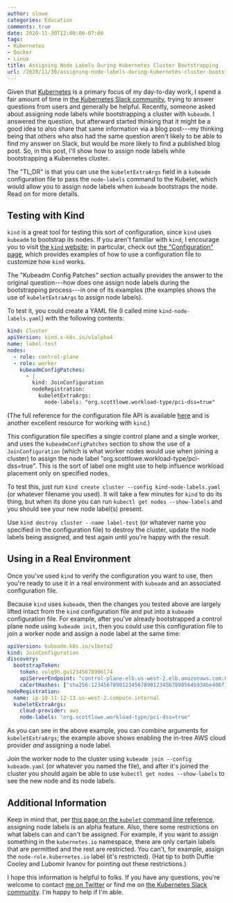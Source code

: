 ```yaml
---
author: slowe
categories: Education
comments: true
date: 2020-11-30T12:00:00-07:00
tags:
- Kubernetes
- Docker
- Linux
title: Assigning Node Labels During Kubernetes Cluster Bootstrapping
url: /2020/11/30/assigning-node-labels-during-kubernetes-cluster-bootstrapping/
---
```


Given that [Kubernetes][link-1] is a primary focus of my day-to-day work, I spend a fair amount of time in [the Kubernetes Slack community][link-2], trying to answer questions from users and generally be helpful. Recently, someone asked about assigning node labels while bootstrapping a cluster with `kubeadm`. I answered the question, but afterward started thinking that it might be a good idea to also share that same information via a blog post---my thinking being that others who also had the same question aren't likely to be able to find my answer on Slack, but would be more likely to find a published blog post. So, in this post, I'll show how to assign node labels while bootstrapping a Kubernetes cluster.<!--more-->

The "TL;DR" is that you can use the `kubeletExtraArgs` field in a `kubeadm` configuration file to pass the `node-labels` command to the Kubelet, which would allow you to assign node labels when `kubeadm` bootstraps the node. Read on for more details.

## Testing with Kind

`kind` is a great tool for testing this sort of configuration, since `kind` uses `kubeadm` to bootstrap its nodes. If you aren't familiar with `kind`, I encourage you to visit [the `kind` website][link-4]; in particular, check out [the "Configuration" page][link-5], which provides examples of how to use a configuration file to customize how `kind` works.

The "Kubeadm Config Patches" section actually provides the answer to the original question---how does one assign node labels during the bootstrapping process---in one of its examples (the examples shows the use of `kubeletExtraArgs` to assign node labels).

To test it, you could create a YAML file (I called mine `kind-node-labels.yaml`) with the following contents:

```yaml
kind: Cluster
apiVersion: kind.x-k8s.io/v1alpha4
name: label-test
nodes:
  - role: control-plane
  - role: worker
    kubeadmConfigPatches:
      - |
        kind: JoinConfiguration
        nodeRegistration:
          kubeletExtraArgs:
            node-labels: "org.scottlowe.workload-type/pci-dss=true"
```

(The full reference for the configuration file API is available [here][link-3] and is another excellent resource for working with `kind`.)

This configuration file specifies a single control plane and a single worker, and uses the `kubeadmConfigPatches` section to show the use of a `JoinConfiguration` (which is what worker nodes would use when joining a cluster) to assign the node label "org.scottlowe.workload-type/pci-dss=true". This is the sort of label one might use to help influence workload placement only on specified nodes.

To test this, just run `kind create cluster --config kind-node-labels.yaml` (or whatever filename you used). It will take a few minutes for `kind` to do its thing, but when its done you can run `kubectl get nodes --show-labels` and you should see your new node label(s) present.

Use `kind destroy cluster --name label-test` (or whatever name you specified in the configuration file) to destroy the cluster, update the node labels being assigned, and test again until you're happy with the result.

## Using in a Real Environment

Once you've used `kind` to verify the configuration you want to use, then you're ready to use it in a real environment with `kubeadm` and an associated configuration file.

Because `kind` uses `kubeadm`, then the changes you tested above are largely lifted intact from the `kind` configuration file and put into a `kubeadm` configuration file. For example, after you've already bootstrapped a control plane node using `kubeadm init`, then you could use this configuration file to join a worker node and assign a node label at the same time:

```yaml
apiVersion: kubeadm.k8s.io/v1beta2
kind: JoinConfiguration
discovery:
  bootstrapToken:
    token: vulq9h.gu12345678906l74
    apiServerEndpoint: "control-plane-elb.us-west-2.elb.amazonaws.com:6443"
    caCertHashes: ["sha256:123456789012345678901234567890564b934be406f13e28f118b32cc0b6e6db"]
nodeRegistration:
  name: ip-10-11-12-13.us-west-2.compute.internal
  kubeletExtraArgs:
    cloud-provider: aws
    node-labels: "org.scottlowe.workload-type/pci-dss=true"
```

As you can see in the above example, you can combine arguments for `kubeletExtraArgs`; the example above shows enabling the in-tree AWS cloud provider _and_ assigning a node label.

Join the worker node to the cluster using `kubeadm join --config kubeadm.yaml` (or whatever you named the file), and after it's joined the cluster you should again be able to use `kubectl get nodes --show-labels` to see the new node and its node labels.

## Additional Information

Keep in mind that, per [this page on the `kubelet` command line reference][link-7], assigning node labels is an alpha feature. Also, there some restrictions on what labels can and can't be assigned. For example, if you want to assign something in the `kubernetes.io` namespace, there are only certain labels that are permitted and the rest are restricted. You can't, for example, assign the `node-role.kubernetes.io` label (it's restricted). (Hat tip to both Duffie Cooley and Lubomir Ivanov for pointing out these restrictions.)

I hope this information is helpful to folks. If you have any questions, you're welcome to contact [me on Twitter][link-6] or find me on [the Kubernetes Slack community][link-2]. I'm happy to help if I'm able.

[link-1]: https://kubernetes.io/
[link-2]: https://kubernetes.slack.com/
[link-3]: https://godoc.org/sigs.k8s.io/kind/pkg/apis/config/v1alpha4
[link-4]: https://kind.sigs.k8s.io/
[link-5]: https://kind.sigs.k8s.io/docs/user/configuration/
[link-6]: https://twitter.com/scott_lowe
[link-7]: https://kubernetes.io/docs/reference/command-line-tools-reference/kubelet/
